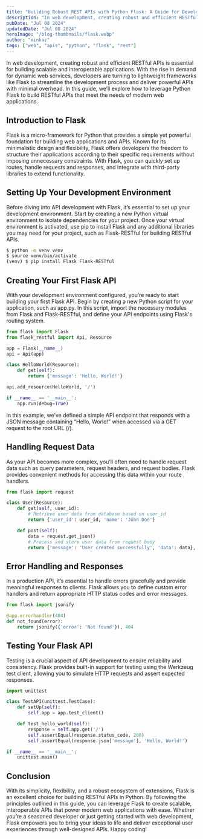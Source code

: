 ```yaml
---
title: "Building Robust REST APIs with Python Flask: A Guide for Developers"
description: "In web development, creating robust and efficient RESTful APIs is essential for building scalable and interoperable applications. With the rise in demand for dynamic web services, developers are turning to lightweight frameworks like Flask to streamline the development process and deliver powerful APIs with minimal overhead. In this guide, we’ll explore how to leverage Python Flask to build RESTful APIs that meet the needs of modern web applications."
pubDate: "Jul 08 2024"
updatedDate: "Jul 08 2024"
heroImage: "/blog-thumbnails/flask.webp"
author: "minhaz"
tags: ["web", "apis", "python", "flask", "rest"]
---
```


In web development, creating robust and efficient RESTful APIs is essential for building scalable and interoperable applications. With the rise in demand for dynamic web services, developers are turning to lightweight frameworks like Flask to streamline the development process and deliver powerful APIs with minimal overhead. In this guide, we’ll explore how to leverage Python Flask to build RESTful APIs that meet the needs of modern web applications.

## Introduction to Flask

Flask is a micro-framework for Python that provides a simple yet powerful foundation for building web applications and APIs. Known for its minimalistic design and flexibility, Flask offers developers the freedom to structure their applications according to their specific requirements without imposing unnecessary constraints. With Flask, you can quickly set up routes, handle requests and responses, and integrate with third-party libraries to extend functionality.

## Setting Up Your Development Environment

Before diving into API development with Flask, it’s essential to set up your development environment. Start by creating a new Python virtual environment to isolate dependencies for your project. Once your virtual environment is activated, use pip to install Flask and any additional libraries you may need for your project, such as Flask-RESTful for building RESTful APIs.

```sh
$ python -m venv venv
$ source venv/bin/activate
(venv) $ pip install Flask Flask-RESTful
```

## Creating Your First Flask API

With your development environment configured, you’re ready to start building your first Flask API. Begin by creating a new Python script for your application, such as app.py. In this script, import the necessary modules from Flask and Flask-RESTful, and define your API endpoints using Flask's routing system.

```py
from flask import Flask
from flask_restful import Api, Resource

app = Flask(__name__)
api = Api(app)

class HelloWorld(Resource):
    def get(self):
        return {'message': 'Hello, World!'}

api.add_resource(HelloWorld, '/')

if __name__ == '__main__':
    app.run(debug=True)
```

In this example, we’ve defined a simple API endpoint that responds with a JSON message containing “Hello, World!” when accessed via a GET request to the root URL (/).

## Handling Request Data

As your API becomes more complex, you’ll often need to handle request data such as query parameters, request headers, and request bodies. Flask provides convenient methods for accessing this data within your route handlers.

```py
from flask import request

class User(Resource):
    def get(self, user_id):
        # Retrieve user data from database based on user_id
        return {'user_id': user_id, 'name': 'John Doe'}

    def post(self):
        data = request.get_json()
        # Process and store user data from request body
        return {'message': 'User created successfully', 'data': data}, 201
```

## Error Handling and Responses

In a production API, it’s essential to handle errors gracefully and provide meaningful responses to clients. Flask allows you to define custom error handlers and return appropriate HTTP status codes and error messages.

```py
from flask import jsonify

@app.errorhandler(404)
def not_found(error):
    return jsonify({'error': 'Not found'}), 404
```

## Testing Your Flask API

Testing is a crucial aspect of API development to ensure reliability and consistency. Flask provides built-in support for testing using the Werkzeug test client, allowing you to simulate HTTP requests and assert expected responses.

```py
import unittest

class TestAPI(unittest.TestCase):
    def setUp(self):
        self.app = app.test_client()

    def test_hello_world(self):
        response = self.app.get('/')
        self.assertEqual(response.status_code, 200)
        self.assertEqual(response.json['message'], 'Hello, World!')

if __name__ == '__main__':
    unittest.main()
```

## Conclusion

With its simplicity, flexibility, and a robust ecosystem of extensions, Flask is an excellent choice for building RESTful APIs in Python. By following the principles outlined in this guide, you can leverage Flask to create scalable, interoperable APIs that power modern web applications with ease. Whether you’re a seasoned developer or just getting started with web development, Flask empowers you to bring your ideas to life and deliver exceptional user experiences through well-designed APIs. Happy coding!
